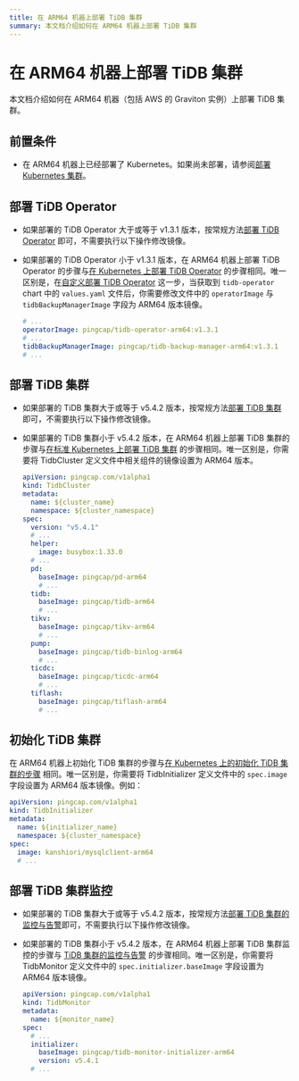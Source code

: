 ```yaml
---
title: 在 ARM64 机器上部署 TiDB 集群
summary: 本文档介绍如何在 ARM64 机器上部署 TiDB 集群
---
```


# 在 ARM64 机器上部署 TiDB 集群

本文档介绍如何在 ARM64 机器（包括 AWS 的 Graviton 实例）上部署 TiDB 集群。

## 前置条件

* 在 ARM64 机器上已经部署了 Kubernetes。如果尚未部署，请参阅[部署 Kubernetes 集群](deploy-tidb-operator.md#部署-kubernetes-集群)。

## 部署 TiDB Operator

* 如果部署的 TiDB Operator 大于或等于 v1.3.1 版本，按常规方法[部署 TiDB Operator](deploy-tidb-operator.md) 即可，不需要执行以下操作修改镜像。

* 如果部署的 TiDB Operator 小于 v1.3.1 版本，在 ARM64 机器上部署 TiDB Operator 的步骤与[在 Kubernetes 上部署 TiDB Operator](deploy-tidb-operator.md) 的步骤相同。唯一区别是，在[自定义部署 TiDB Operator](deploy-tidb-operator.md#自定义部署-tidb-operator) 这一步，当获取到 `tidb-operator` chart 中的 `values.yaml` 文件后，你需要修改文件中的 `operatorImage` 与 `tidbBackupManagerImage` 字段为 ARM64 版本镜像。
  
  ```yaml
  # ...
  operatorImage: pingcap/tidb-operator-arm64:v1.3.1
  # ...
  tidbBackupManagerImage: pingcap/tidb-backup-manager-arm64:v1.3.1
  # ...
  ```

## 部署 TiDB 集群

* 如果部署的 TiDB 集群大于或等于 v5.4.2 版本，按常规方法[部署 TiDB 集群](deploy-on-general-kubernetes.md) 即可，不需要执行以下操作修改镜像。

* 如果部署的 TiDB 集群小于 v5.4.2 版本，在 ARM64 机器上部署 TiDB 集群的步骤与[在标准 Kubernetes 上部署 TiDB 集群](deploy-on-general-kubernetes.md) 的步骤相同。唯一区别是，你需要将 TidbCluster 定义文件中相关组件的镜像设置为 ARM64 版本。
  
  ```yaml
  apiVersion: pingcap.com/v1alpha1
  kind: TidbCluster
  metadata:
    name: ${cluster_name}
    namespace: ${cluster_namespace}
  spec:
    version: "v5.4.1"
    # ...
    helper:
      image: busybox:1.33.0
    # ...
    pd:
      baseImage: pingcap/pd-arm64
      # ...
    tidb:
      baseImage: pingcap/tidb-arm64
      # ...
    tikv:
      baseImage: pingcap/tikv-arm64
      # ...
    pump:
      baseImage: pingcap/tidb-binlog-arm64
      # ...
    ticdc:
      baseImage: pingcap/ticdc-arm64
      # ...
    tiflash:
      baseImage: pingcap/tiflash-arm64
      # ...
  ```

## 初始化 TiDB 集群

在 ARM64 机器上初始化 TiDB 集群的步骤与[在 Kubernetes 上的初始化 TiDB 集群的步骤](initialize-a-cluster.md) 相同。唯一区别是，你需要将 TidbInitializer 定义文件中的 `spec.image` 字段设置为 ARM64 版本镜像。例如：

```yaml
apiVersion: pingcap.com/v1alpha1
kind: TidbInitializer
metadata:
  name: ${initializer_name}
  namespace: ${cluster_namespace}
spec:
  image: kanshiori/mysqlclient-arm64
  # ...
```

## 部署 TiDB 集群监控

* 如果部署的 TiDB 集群大于或等于 v5.4.2 版本，按常规方法[部署 TiDB 集群的监控与告警](monitor-a-tidb-cluster.md)即可，不需要执行以下操作修改镜像。

* 如果部署的 TiDB 集群小于 v5.4.2 版本，在 ARM64 机器上部署 TiDB 集群监控的步骤与 [TiDB 集群的监控与告警](monitor-a-tidb-cluster.md) 的步骤相同。唯一区别是，你需要将 TidbMonitor 定义文件中的 `spec.initializer.baseImage` 字段设置为 ARM64 版本镜像。

  ```yaml
  apiVersion: pingcap.com/v1alpha1
  kind: TidbMonitor
  metadata:
    name: ${monitor_name}
  spec:
    # ...
    initializer:
      baseImage: pingcap/tidb-monitor-initializer-arm64
      version: v5.4.1
    # ...
  ```
